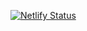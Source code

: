 [![Netlify Status](https://api.netlify.com/api/v1/badges/96da793e-5fe5-46cd-b12f-4663cda15b99/deploy-status)](https://app.netlify.com/sites/benmcmullan/deploys)
